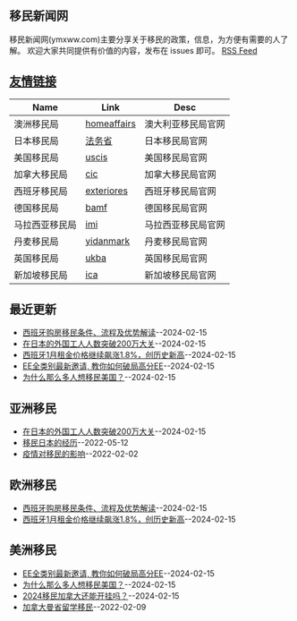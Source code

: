 ## 移民新闻网
移民新闻网(ymxww.com)主要分享关于移民的政策，信息，为方便有需要的人了解。
欢迎大家共同提供有价值的内容，发布在 issues 即可。
[RSS Feed](https://raw.githubusercontent.com/jdzj/ymxww.com/master/feed.xml)

## [友情链接](https://github.com/jdzj/gitblog/issues/2)
<table>
<thead>
<tr>
<th>Name</th>
<th>Link</th>
<th>Desc</th>
</tr>
</thead>
<tbody>
<tr>
<td>澳洲移民局</td>
<td><a href="https://immi.homeaffairs.gov.au/visas/working-in-australia/skillselect/invitation-rounds">homeaffairs</a></td>
<td>澳大利亚移民局官网</td>
</tr>
<tr>
<td>日本移民局</td>
<td><a href="https://www.moj.go.jp/">法务省</a></td>
<td>日本移民局官网</td>
</tr>
<tr>
<td>美国移民局</td>
<td><a href="https://www.uscis.gov">uscis</a></td>
<td>美国移民局官网</td>
</tr>
<tr>
<td>加拿大移民局</td>
<td><a href="https://www.cic.gc.ca">cic</a></td>
<td>加拿大移民局官网</td>
</tr>
<tr>
<td>西班牙移民局</td>
<td><a href="https://www.exteriores.gob.es">exteriores</a></td>
<td>西班牙移民局官网</td>
</tr>
<tr>
<td>德国移民局</td>
<td><a href="http://www.bamf.de/">bamf</a></td>
<td>德国移民局官网</td>
</tr>
<tr>
<td>马拉西亚移民局</td>
<td><a href="http://www.imi.gov.my/">imi</a></td>
<td>马拉西亚移民局官网</td>
</tr>
<tr>
<td>丹麦移民局</td>
<td><a href="http://www.nyidanmark.dk/">yidanmark</a></td>
<td>丹麦移民局官网</td>
</tr>
<tr>
<td>英国移民局</td>
<td><a href="http://www.ukba.homeoffice.gov.uk/">ukba</a></td>
<td>英国移民局官网</td>
</tr>
<tr>
<td>新加坡移民局</td>
<td><a href="http://www.ica.gov.sg/">ica</a></td>
<td>新加坡移民局官网</td>
</tr>
</tbody>
</table>

## 最近更新
- [西班牙购房移民条件、流程及优势解读](https://github.com/jdzj/ymxww.com/issues/12)--2024-02-15
- [在日本的外国工人人数突破200万大关](https://github.com/jdzj/ymxww.com/issues/11)--2024-02-15
- [西班牙1月租金价格继续飙涨1.8%，创历史新高](https://github.com/jdzj/ymxww.com/issues/10)--2024-02-15
- [EE全类别最新邀请, 教你如何破局高分EE](https://github.com/jdzj/ymxww.com/issues/9)--2024-02-15
- [为什么那么多人想移民美国？](https://github.com/jdzj/ymxww.com/issues/8)--2024-02-15
## 亚洲移民
- [在日本的外国工人人数突破200万大关](https://github.com/jdzj/ymxww.com/issues/11)--2024-02-15
- [移民日本的经历](https://github.com/jdzj/ymxww.com/issues/6)--2022-05-12
- [疫情对移民的影响](https://github.com/jdzj/ymxww.com/issues/3)--2022-02-02
## 欧洲移民
- [西班牙购房移民条件、流程及优势解读](https://github.com/jdzj/ymxww.com/issues/12)--2024-02-15
- [西班牙1月租金价格继续飙涨1.8%，创历史新高](https://github.com/jdzj/ymxww.com/issues/10)--2024-02-15
## 美洲移民
- [EE全类别最新邀请, 教你如何破局高分EE](https://github.com/jdzj/ymxww.com/issues/9)--2024-02-15
- [为什么那么多人想移民美国？](https://github.com/jdzj/ymxww.com/issues/8)--2024-02-15
- [2024移民加拿大还能开挂吗？](https://github.com/jdzj/ymxww.com/issues/7)--2024-02-15
- [加拿大曼省留学移民](https://github.com/jdzj/ymxww.com/issues/4)--2022-02-09
